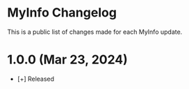 # MyInfo Changelog

This is a public list of changes made for each MyInfo update.

# 1.0.0 (Mar 23, 2024)

* [+] Released